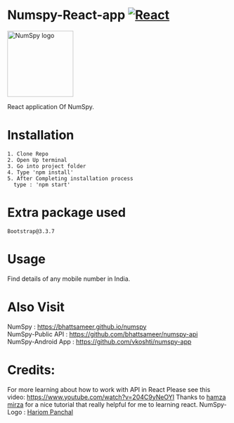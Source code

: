 # Numspy-React-app [![React](https://img.shields.io/badge/Made%20with-React-blue.svg)](https://reactjs.org/) 

<img src="https://github.com/bhattsameer/numspy/blob/master/logo.png" alt="NumSpy logo" width="150px" height="150px"/>

React application Of NumSpy.

# Installation
```
1. Clone Repo
2. Open Up terminal
3. Go into project folder
4. Type 'npm install'
5. After Completing installation process
  type : 'npm start'
```

# Extra package used
```
Bootstrap@3.3.7
```

# Usage

Find details of any mobile number in India.

# Also Visit

NumSpy : https://bhattsameer.github.io/numspy </br>
NumSpy-Public API  : https://github.com/bhattsameer/numspy-api </br>
NumSpy-Android App : https://github.com/vkoshti/numspy-app

# Credits:

For more learning about how to work with API in React Please see this video: https://www.youtube.com/watch?v=204C9yNeOYI
Thanks to [hamza mirza](https://github.com/hamza-mirza) for a nice tutorial that really helpful for me to learning react.
NumSpy-Logo : [Hariom Panchal](https://github.com/Hariompanchal)


